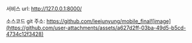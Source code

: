 서비스 url:  http://127.0.0.1:8000/

소스코드 git 주소: https://github.com/leejunyung/mobile_final![image](https://github.com/user-attachments/assets/a627d2ff-03ba-49d5-b5cd-4734c12f3428)


